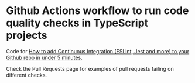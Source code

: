 # Github Actions workflow to run code quality checks in TypeScript projects

Code for
[How to add Continuous Integration (ESLint, Jest and more) to your Github repo
in under 5 minutes][link].

Check the Pull Requests page for examples of pull requests failing on different checks.

[link]: https://www.maxivanov.io/unit-testing-azure-function-with-jest-typescript/
